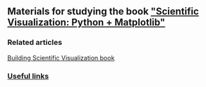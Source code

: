 ## Materials for studying the book ["Scientific Visualization: Python + Matplotlib"](https://github.com/rougier/scientific-visualization-book/blob/master/README.md)  

### Related articles
[Building Scientific Visualization book](https://labdmitriy.github.io/blog/building-scientific-visualization-book/)

### [Useful links](Links.md)
